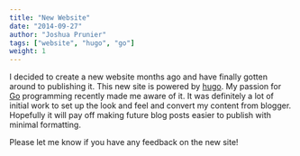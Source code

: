 ```yaml
---
title: "New Website"
date: "2014-09-27"
author: "Joshua Prunier"
tags: ["website", "hugo", "go"]
weight: 1
---
```

<p>
I decided to create a new website months ago and have finally gotten around to publishing it. This new site is powered by <a href="http://gohugo.io/" target="_blank">hugo</a>. My passion for <a href="http://golang.org/" target="_blank">Go</a> programming recently made me aware of it. It was definitely a lot of initial work to set up the look and feel and convert my content from blogger. Hopefully it will pay off making future blog posts easier to publish with minimal formatting.
</p>

<p>
Please let me know if you have any feedback on the new site!
</p>
